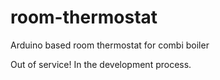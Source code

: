 # room-thermostat
Arduino based room thermostat for combi boiler

Out of service!
In the development process.
